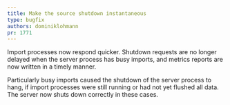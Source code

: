 ```yaml
---
title: Make the source shutdown instantaneous
type: bugfix
authors: dominiklohmann
pr: 1771
---
```


Import processes now respond quicker. Shutdown requests are no longer delayed
when the server process has busy imports, and metrics reports are now written
in a timely manner.

Particularly busy imports caused the shutdown of the server process to hang,
if import processes were still running or had not yet flushed all data.
The server now shuts down correctly in these cases.
